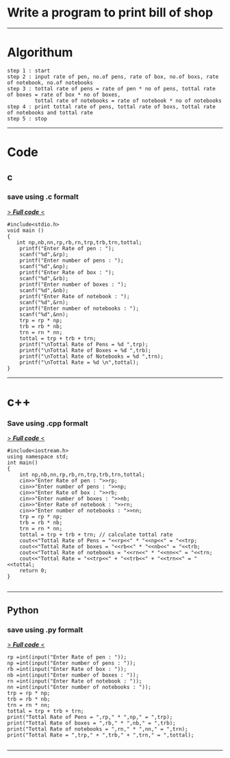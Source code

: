 # **Write a program to print bill of shop**

---

# Algorithum

```
step 1 : start
step 2 : input rate of pen, no.of pens, rate of box, no.of boxs, rate of notebook, no.of notebooks
step 3 : tottal rate of pens = rate of pen * no of pens, tottal rate of boxes = rate of box * no of boxes,
         tottal rate of notebooks = rate of notebook * no of notebooks
step 4 : print tottal rate of pens, tottal rate of boxs, tottal rate of notebooks and tottal rate
step 5 : stop

```
---

# Code

 

## c
### save using .c formalt
[> ***Full code*** <](https://github.com/Ajay-o-s/Collage-codes/blob/main/3/code.c)<br> 

```
#include<stdio.h>
void main ()
{
   int np,nb,nn,rp,rb,rn,trp,trb,trn,tottal;
    printf("Enter Rate of pen : ");
    scanf("%d",&rp);
    printf("Enter number of pens : ");
    scanf("%d",&np);
    printf("Enter Rate of box : ");
    scanf("%d",&rb);
    printf("Enter number of boxes : ");
    scanf("%d",&nb);
    printf("Enter Rate of notebook : ");
    scanf("%d",&rn);
    printf("Enter number of notebooks : ");
    scanf("%d",&nn);
    trp = rp * np; 
    trb = rb * nb;
    trn = rn * nn;
    tottal = trp + trb + trn;
    printf("\nTottal Rate of Pens = %d ",trp);
    printf("\nTottal Rate of Boxes = %d ",trb);
    printf("\nTottal Rate of Notebooks = %d ",trn);
    printf("\nTottal Rate = %d \n",tottal);
}

```

---

# c++
### Save using .cpp formalt
[> ***Full code*** <](https://github.com/Ajay-o-s/Collage-codes/blob/main/3/code.cpp)<br> 

```
#include<iostream.h>
using namespace std;
int main()
{
    int np,nb,nn,rp,rb,rn,trp,trb,trn,tottal;
    cin>>"Enter Rate of pen : ">>rp;
    cin>>"Enter number of pens : ">>np;
    cin>>"Enter Rate of box : ">>rb;
    cin>>"Enter number of boxes : ">>nb;
    cin>>"Enter Rate of notebook : ">>rn;
    cin>>"Enter number of notebooks : ">>nn;
    trp = rp * np;
    trb = rb * nb;
    trn = rn * nn;
    tottal = trp + trb + trn; // calculate tottal rate
    cout<<"Tottal Rate of Pens = "<<rp<<" * "<<np<<" = "<<trp;
    cout<<"Tottal Rate of boxes = "<<rb<<" * "<<nb<<" = "<<trb;
    cout<<"Tottal Rate of notebooks = "<<rn<<" * "<<nn<<" = "<<trn;
    cout<<"Tottal Rate = "<<trp<<" + "<<trb<<" + "<<trn<<" = "<<tottal;
    return 0;
}


```

---

## Python
### save using .py formalt
[> ***Full code*** <](https://github.com/Ajay-o-s/Collage-codes/blob/main/3/code.py)<br> 

```
rp =int(input("Enter Rate of pen : "));
np =int(input("Enter number of pens : "));
rb =int(input("Enter Rate of box : "));
nb =int(input("Enter number of boxes : "));
rn =int(input("Enter Rate of notebook : "));
nn =int(input("Enter number of notebooks : "));
trp = rp * np;
trb = rb * nb;
trn = rn * nn;
tottal = trp + trb + trn;
print("Tottal Rate of Pens = ",rp," * ",np," = ",trp);
print("Tottal Rate of boxes = ",rb," * ",nb," = ",trb);
print("Tottal Rate of notebooks = ",rn," * ",nn," = ",trn);
print("Tottal Rate = ",trp," + ",trb," + ",trn," = ",tottal);


```

---